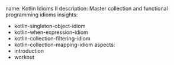 name: Kotlin Idioms II
description: Master collection and functional programming idioms
insights:
  - kotlin-singleton-object-idiom
  - kotlin-when-expression-idiom
  - kotlin-collection-filtering-idiom
  - kotlin-collection-mapping-idiom
aspects:
  - introduction
  - workout 